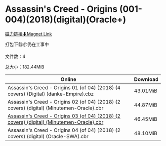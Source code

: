 # Assassin's Creed - Origins (001-004)(2018)(digital)(Oracle+)

[磁力链接⬇Magnet Link](magnet:?xt=urn:btih:e917ac7bc0cd1a35f8105a5cc328bb0c9a59e1ad&dn=Assassin%27s%20Creed%20-%20Origins%20%28001-004%29%282018%29%28digital%29%28Oracle%2B%29)

打包下载📦仍在工事中

文件数：4

总大小：182.44MiB

Online | Download
--- | ---
Assassin's Creed - Origins 01 (of 04) (2018) (4 covers) (Digital) (danke-Empire).cbz | 43.01MiB
Assassin's Creed - Origins 02 (of 04) (2018) (2 covers) (digital) (Minutemen-Oracle).cbr | 44.87MiB
[Assassin's Creed - Origins 03 (of 04) (2018) (2 covers) (digital) (Minutemen-Oracle).cbr](https://github.com/alicewish/markdown/blob/master/comic/Assassins-Creed-Origins-03-of-04-2018-2-covers-digital-Minutemen-Oracle-cbr.md) | 46.45MiB
Assassin's Creed - Origins 04 (of 04) (2018) (2 covers) (digital) (Oracle-SWA).cbr | 48.10MiB